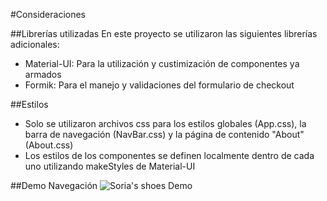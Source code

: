 #Consideraciones

##Librerías utilizadas
En este proyecto se utilizaron las siguientes librerías adicionales:
- Material-UI: Para la utilización y custimización de componentes ya armados
- Formik: Para el manejo y validaciones del formulario de checkout

##Estilos
- Solo se utilizaron archivos css para los estilos globales (App.css), la barra de navegación (NavBar.css) y la página de contenido "About" (About.css)
- Los estilos de los componentes se definen localmente dentro de cada uno utilizando makeStyles de Material-UI

##Demo Navegación
![Soria's shoes Demo](demo/Demo.gif)